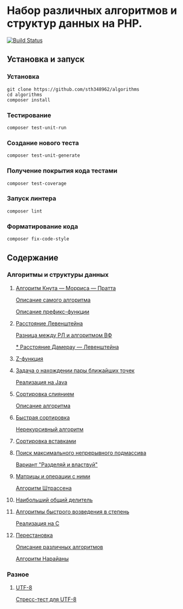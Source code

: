 # Набор различных алгоритмов и структур данных на PHP.

[![Build Status](https://travis-ci.com/sth348962/algorithms.svg?branch=master)](https://travis-ci.com/sth348962/algorithms)

## Установка и запуск

### Установка

```
git clone https://github.com/sth348962/algorithms
cd algorithms
composer install
```

### Тестирование

```
composer test-unit-run
```

### Создание нового теста

```
composer test-unit-generate
```

### Получение покрытия кода тестами

```
composer test-coverage
```

### Запуск линтера

```
composer lint
```

### Форматирование кода

```
composer fix-code-style
```

## Содержание

### Алгоритмы и структуры данных

1. [Алгоритм Кнута — Морриса — Пратта](https://ru.wikipedia.org/wiki/Алгоритм_Кнута_—_Морриса_—_Пратта)

   [Описание самого алгоритма](https://www.youtube.com/watch?v=GTJr8OvyEVQ)

   [Описание префикс-функции](http://e-maxx.ru/algo/prefix_function)

2. [Расстояние Левенштейна](https://ru.wikipedia.org/wiki/Расстояние_Левенштейна)

   [Разница между РЛ и алгоритмом ВФ](https://stackoverflow.com/questions/35908166/whats-the-difference-between-levenshtein-distance-and-the-wagner-fischer-algori)

   [* Расстояние Дамерау — Левенштейна](https://ru.wikipedia.org/wiki/Расстояние_Дамерау_—_Левенштейна)

3. [Z-функция](https://ru.wikipedia.org/wiki/Z-функция)

4. [Задача о нахождении пары ближайших точек](https://en.wikipedia.org/wiki/Closest_pair_of_points_problem)

   [Реализация на Java](https://algs4.cs.princeton.edu/99hull/ClosestPair.java.html)

5. [Сортировка слиянием](https://ru.wikipedia.org/wiki/Сортировка_слиянием)

   [Описание алгоритма](http://www.compendium.su/informatics/algorithm/31.html)

6. [Быстрая сортировка](https://en.wikipedia.org/wiki/Quicksort)

   [Нерекурсивный алгоритм](http://alienryderflex.com/quicksort/)

7. [Сортировка вставками](https://ru.wikipedia.org/wiki/Сортировка_вставками)

8. [Поиск максимального непрерывного подмассива](https://en.wikipedia.org/wiki/Maximum_subarray_problem)

   [Вариант "Разделяй и властвуй"](https://ru.wikipedia.org/wiki/Алгоритмы:_построение_и_анализ)

9. [Матрицы и операции с ними](https://ru.wikipedia.org/wiki/Матрица_(математика))

   [Алгоритм Штрассена](https://en.wikipedia.org/wiki/Strassen_algorithm)

10. [Наибольший общий делитель](https://en.wikipedia.org/wiki/Greatest_common_divisor)

11. [Алгоритмы быстрого возведения в степень](https://ru.wikipedia.org/wiki/Алгоритмы_быстрого_возведения_в_степень)

    [Реализация на C](https://stackoverflow.com/questions/101439/the-most-efficient-way-to-implement-an-integer-based-power-function-powint-int)

12. [Перестановка](https://ru.wikipedia.org/wiki/Перестановка)

    [Описание различных алгоритмов](https://en.wikipedia.org/wiki/Permutation)

    [Алгоритм Нарайаны](https://ru.wikipedia.org/wiki/Алгоритм_Нарайаны)

### Разное

1. [UTF-8](https://en.wikipedia.org/wiki/UTF-8)

   [Стресс-тест для UTF-8](https://www.cl.cam.ac.uk/~mgk25/ucs/examples/UTF-8-test.txt)
